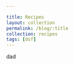 ```yaml
---

title: Recipes
layout: collection
permalink: /blog/:title
collection: recipes
tags: [dsf]
---
```


dad
